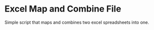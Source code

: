 # Excel Map and Combine File

Simple script that maps and combines two excel spreadsheets into one.
